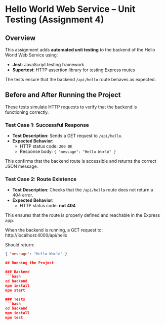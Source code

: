 # Hello World Web Service – Unit Testing (Assignment 4)

## Overview
This assignment adds **automated unit testing** to the backend of the Hello World Web Service using:
- **Jest**: JavaScript testing framework
- **Supertest**: HTTP assertion library for testing Express routes

The tests ensure that the backend `/api/hello` route behaves as expected.

## Before and After Running the Project

These tests simulate HTTP requests to verify that the backend is functioning correctly.

### Test Case 1: Successful Response
- **Test Description**: Sends a GET request to `/api/hello`.
- **Expected Behavior**:
  - HTTP status code: `200 OK`
  - Response body: `{ "message": "Hello World" }`

This confirms that the backend route is accessible and returns the correct JSON message.

### Test Case 2: Route Existence
- **Test Description**: Checks that the `/api/hello` route does not return a 404 error.
- **Expected Behavior**:
  - HTTP status code: **not 404**

This ensures that the route is properly defined and reachable in the Express app.

When the backend is running, a GET request to: http://localhost:4000/api/hello

Should return:

```json
{ "message": "Hello World" }

## Running the Project

### Backend
```bash
cd backend
npm install
npm start

### Tests
```bash
cd backend
npm install
npm test